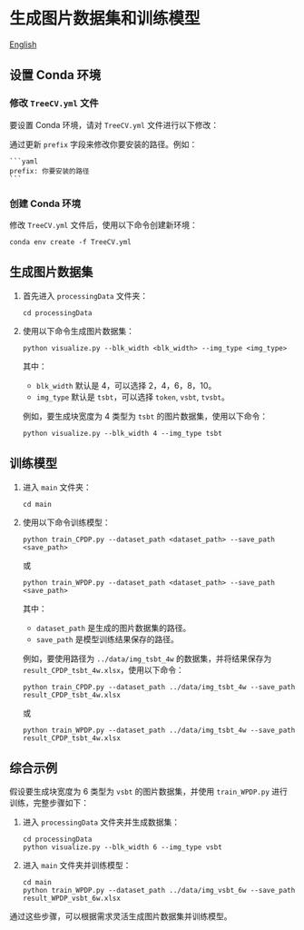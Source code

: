 # 生成图片数据集和训练模型

[English](README.md)

## 设置 Conda 环境

### 修改 `TreeCV.yml` 文件

要设置 Conda 环境，请对 `TreeCV.yml` 文件进行以下修改：

通过更新 `prefix` 字段来修改你要安装的路径。例如：

    ```yaml
    prefix: 你要安装的路径
    ```

### 创建 Conda 环境

修改 `TreeCV.yml` 文件后，使用以下命令创建新环境：

```shell
conda env create -f TreeCV.yml
```

## 生成图片数据集

1. 首先进入 `processingData` 文件夹：

    ```shell
    cd processingData
    ```

2. 使用以下命令生成图片数据集：

    ```shell
    python visualize.py --blk_width <blk_width> --img_type <img_type>
    ```

    其中：
    - `blk_width` 默认是 4，可以选择 2，4，6，8，10。
    - `img_type` 默认是 `tsbt`，可以选择 `token`, `vsbt`, `tvsbt`。

    例如，要生成块宽度为 4 类型为 `tsbt` 的图片数据集，使用以下命令：

    ```shell
    python visualize.py --blk_width 4 --img_type tsbt
    ```

## 训练模型

1. 进入 `main` 文件夹：

    ```shell
    cd main
    ```

2. 使用以下命令训练模型：

    ```shell
    python train_CPDP.py --dataset_path <dataset_path> --save_path <save_path>
    ```
    或
    ```shell
    python train_WPDP.py --dataset_path <dataset_path> --save_path <save_path>
    ```

    其中：
    - `dataset_path` 是生成的图片数据集的路径。
    - `save_path` 是模型训练结果保存的路径。

    例如，要使用路径为 `../data/img_tsbt_4w` 的数据集，并将结果保存为 `result_CPDP_tsbt_4w.xlsx`，使用以下命令：

    ```shell
    python train_CPDP.py --dataset_path ../data/img_tsbt_4w --save_path result_CPDP_tsbt_4w.xlsx
    ```
    或
    ```shell
    python train_WPDP.py --dataset_path ../data/img_tsbt_4w --save_path result_CPDP_tsbt_4w.xlsx
    ```

## 综合示例

假设要生成块宽度为 6 类型为 `vsbt` 的图片数据集，并使用 `train_WPDP.py` 进行训练，完整步骤如下：

1. 进入 `processingData` 文件夹并生成数据集：

    ```shell
    cd processingData
    python visualize.py --blk_width 6 --img_type vsbt
    ```

2. 进入 `main` 文件夹并训练模型：

    ```shell
    cd main
    python train_WPDP.py --dataset_path ../data/img_vsbt_6w --save_path result_WPDP_vsbt_6w.xlsx
    ```

通过这些步骤，可以根据需求灵活生成图片数据集并训练模型。
